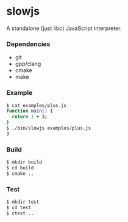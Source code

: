 # slowjs

A standalone (just libc) JavaScript interpreter.

### Dependencies

* git
* gpp/clang
* cmake
* make

### Example

```bash
$ cat examples/plus.js
function main() {
  return 1 + 3;
}
$ ./bin/slowjs examples/plus.js
3
```

### Build

```bash
$ mkdir build
$ cd build
$ cmake ..
```

### Test

```bash
$ mkdir test
$ cd test
$ ctest ..
```
